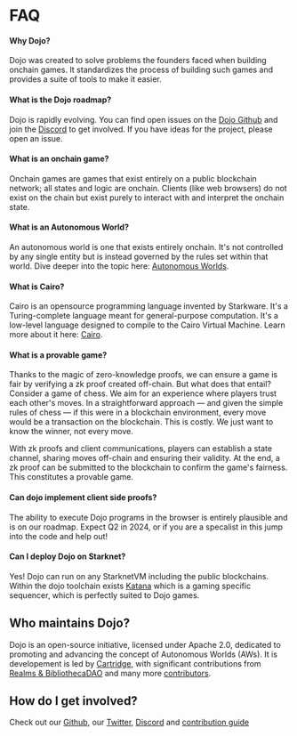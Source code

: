 # FAQ

#### Why Dojo?

Dojo was created to solve problems the founders faced when building onchain games. It standardizes the process of building such games and provides a suite of tools to make it easier.

#### What is the Dojo roadmap?

Dojo is rapidly evolving. You can find open issues on the [Dojo Github](https://github.com/dojoengine/dojo/issues) and join the [Discord](https://discord.gg/vUN4Xq9Qv6) to get involved. If you have ideas for the project, please open an issue.

#### What is an onchain game?

Onchain games are games that exist entirely on a public blockchain network; all states and logic are onchain. Clients (like web browsers) do not exist on the chain but exist purely to interact with and interpret the onchain state.

#### What is an Autonomous World?

An autonomous world is one that exists entirely onchain. It's not controlled by any single entity but is instead governed by the rules set within that world. Dive deeper into the topic here: [Autonomous Worlds](/theory/autonomous-worlds.md).

#### What is Cairo?

Cairo is an opensource programming language invented by Starkware. It's a Turing-complete language meant for general-purpose computation. It's a low-level language designed to compile to the Cairo Virtual Machine. Learn more about it here: [Cairo](https://www.cairo-lang.org/).

#### What is a provable game?

Thanks to the magic of zero-knowledge proofs, we can ensure a game is fair by verifying a zk proof created off-chain. But what does that entail? Consider a game of chess. We aim for an experience where players trust each other's moves. In a straightforward approach — and given the simple rules of chess — if this were in a blockchain environment, every move would be a transaction on the blockchain. This is costly. We just want to know the winner, not every move.

With zk proofs and client communications, players can establish a state channel, sharing moves off-chain and ensuring their validity. At the end, a zk proof can be submitted to the blockchain to confirm the game's fairness. This constitutes a provable game.

#### Can dojo implement client side proofs?

The ability to execute Dojo programs in the browser is entirely plausible and is on our roadmap. Expect Q2 in 2024, or if you are a specalist in this jump into the code and help out!

#### Can I deploy Dojo on Starknet?

Yes! Dojo can run on any StarknetVM including the public blockchains. Within the dojo toolchain exists [Katana](/toolchain/katana) which is a gaming specific sequencer, which is perfectly suited to Dojo games.

## Who maintains Dojo?

Dojo is an open-source initiative, licensed under Apache 2.0, dedicated to promoting and advancing the concept of Autonomous Worlds (AWs). It is developement is led by [Cartridge](https://cartridge.gg/), with significant contributions from [Realms & BibliothecaDAO](https://bibliothecadao.xyz/) and many more [contributors](https://github.com/orgs/dojoengine/people).

## How do I get involved?

Check out our [Github](https://github.com/dojoengine), our [Twitter](https://twitter.com/dojostarknet), [Discord](https://discord.gg/vUN4Xq9Qv6) and [contribution guide](getting-started/contributing.md)

